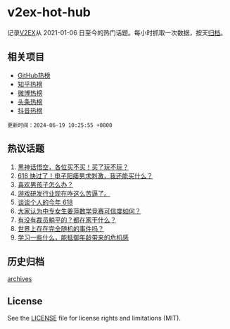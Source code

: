 # v2ex-hot-hub

 记录[V2EX](https://www.v2ex.com/)从 2021-01-06 日至今的热门话题。每小时抓取一次数据，按天[归档](archives)。
 
 ## 相关项目

- [GitHub热榜](https://github.com/it985/github-hot-hub)
- [知乎热榜](https://github.com/it985/zhihu-hot-hub)
- [微博热榜](https://github.com/it985/weibo-hot-hub)
- [头条热榜](https://github.com/it985/toutiao-hot-hub)
- [抖音热榜](https://github.com/it985/douyin-hot-hub)


 `更新时间：2024-06-19 10:25:55 +0800`

## 热议话题

1. [黑神话悟空，各位买不买！买了玩不玩？](https://www.v2ex.com/t/1050466)
1. [618 快过了！电子阳痿男求刺激，我还能买什么？](https://www.v2ex.com/t/1050484)
1. [喜欢男孩子怎么办？](https://www.v2ex.com/t/1050624)
1. [游戏研发行业现在咋这么苦逼了。](https://www.v2ex.com/t/1050516)
1. [谈谈个人的今年 618](https://www.v2ex.com/t/1050716)
1. [大家认为中专女生姜萍数学竞赛可信度如何？](https://www.v2ex.com/t/1050739)
1. [有没有裁员躺平的？都在家干什么？](https://www.v2ex.com/t/1050496)
1. [世界上存在完全随机的事件吗？](https://www.v2ex.com/t/1050529)
1. [学习一些什么，能抵御年龄带来的危机感](https://www.v2ex.com/t/1050584)

## 历史归档

[archives](archives)

## License

See the [LICENSE](LICENSE) file for license rights and limitations (MIT).
